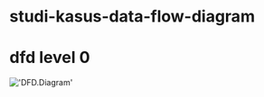 # studi-kasus-data-flow-diagram
# dfd level 0
!['DFD.Diagram'](https://g.top4top.io/p_2600t208c1.png)
